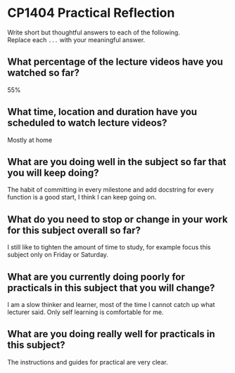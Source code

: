 # CP1404 Practical Reflection

Write short but thoughtful answers to each of the following.  
Replace each `...` with your meaningful answer.

## What percentage of the lecture videos have you watched so far?

55%

## What time, location and duration have you scheduled to watch lecture videos?

Mostly at home

## What are you doing well in the subject so far that you will keep doing?

The habit of committing in every milestone and add docstring for every function is a good start, I think I can keep going on.

## What do you need to stop or change in your work for this subject overall so far?

I still like to tighten the amount of time to study, for example focus this subject only on Friday or Saturday.

## What are you currently doing poorly for practicals in this subject that you will change?

I am a slow thinker and learner, most of the time I cannot catch up what lecturer said. Only self learning is comfortable for me.

## What are you doing really well for practicals in this subject?

The instructions and guides for practical are very clear.
